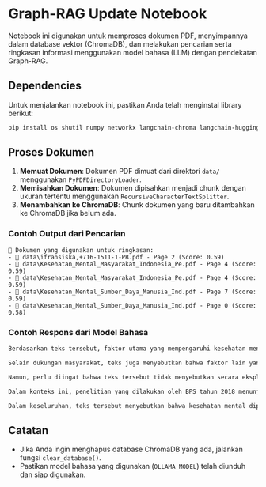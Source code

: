 
# Graph-RAG Update Notebook

Notebook ini digunakan untuk memproses dokumen PDF, menyimpannya dalam database vektor (ChromaDB), dan melakukan pencarian serta ringkasan informasi menggunakan model bahasa (LLM) dengan pendekatan Graph-RAG.

## Dependencies
Untuk menjalankan notebook ini, pastikan Anda telah menginstal library berikut:

```bash
pip install os shutil numpy networkx langchain-chroma langchain-huggingface langchain langchain-text-splitters langchain-ollama IPython
```

## Proses Dokumen
1. **Memuat Dokumen**: Dokumen PDF dimuat dari direktori `data/` menggunakan `PyPDFDirectoryLoader`.
2. **Memisahkan Dokumen**: Dokumen dipisahkan menjadi chunk dengan ukuran tertentu menggunakan `RecursiveCharacterTextSplitter`.
3. **Menambahkan ke ChromaDB**: Chunk dokumen yang baru ditambahkan ke ChromaDB jika belum ada.

### Contoh Output dari Pencarian
```plaintext
🔎 Dokumen yang digunakan untuk ringkasan:
- 📄 data\ifransiska,+716-1511-1-PB.pdf - Page 2 (Score: 0.59)
- 📄 data\Kesehatan_Mental_Masyarakat_Indonesia_Pe.pdf - Page 4 (Score: 0.59)
- 📄 data\Kesehatan_Mental_Masyarakat_Indonesia_Pe.pdf - Page 4 (Score: 0.59)
- 📄 data\Kesehatan_Mental_Sumber_Daya_Manusia_Ind.pdf - Page 7 (Score: 0.59)
- 📄 data\Kesehatan_Mental_Sumber_Daya_Manusia_Ind.pdf - Page 0 (Score: 0.58)
```

### Contoh Respons dari Model Bahasa
```markdown
Berdasarkan teks tersebut, faktor utama yang mempengaruhi kesehatan mental adalah dukungan masyarakat. Menurut teks, penderita gangguan kesehatan mental mengalami kesulitan dalam mendapatkan dukungan dari masyarakat karena mereka dianggap sebagai orang berbahaya atau pasien yang tidak dapat pulih. Oleh karena itu, memberikan edukasi tentang kesehatan mental dan gangguan kesehatan mental adalah penting untuk membantu masyarakat memahami kondisi penderita dan mengurangi stigma negatif terhadap mereka.

Selain dukungan masyarakat, teks juga menyebutkan bahwa faktor lain yang mempengaruhi kesehatan mental adalah wilayah. Penelitian empiris menunjukkan bahwa wilayah dengan kepadatan penduduk akan menghasilkan jumlah cacat mental yang lebih tinggi. Hal ini berarti bahwa faktor geografis dan demografi juga dapat mempengaruhi kesehatan mental.

Namun, perlu diingat bahwa teks tersebut tidak menyebutkan secara eksplisit tentang faktor utama yang mempengaruhi kesehatan mental secara umum. Namun, berdasarkan konteks dan isi teks, dapat disimpulkan bahwa dukungan masyarakat dan wilayah merupakan faktor-faktor yang signifikan dalam mempengaruhi kesehatan mental.

Dalam konteks ini, penelitian yang dilakukan oleh BPS tahun 2018 menunjukkan bahwa prevalensi cacat mental menyebar di seluruh wilayah Indonesia, termasuk Sulawesi. Hal ini dapat membantu memahami bahwa kesehatan mental bukan hanya dipengaruhi oleh faktor-faktor internal tetapi juga oleh faktor-faktor luar yang terkait dengan lingkungan dan masyarakat.

Dalam keseluruhan, teks tersebut menyebutkan bahwa kesehatan mental dipengaruhi oleh berbagai faktor, termasuk dukungan masyarakat, wilayah, dan lain-lain. Oleh karena itu, penting untuk memahami bahwa kesehatan mental bukan hanya dipengaruhi oleh faktor-faktor internal tetapi juga oleh faktor-faktor luar yang terkait dengan lingkungan dan masyarakat.
```

## Catatan
- Jika Anda ingin menghapus database ChromaDB yang ada, jalankan fungsi `clear_database()`.
- Pastikan model bahasa yang digunakan (`OLLAMA_MODEL`) telah diunduh dan siap digunakan.
